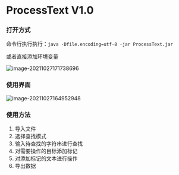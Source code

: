 # ProcessText V1.0

### 打开方式

命令行执行执行：`java -Dfile.encoding=utf-8 -jar ProcessText.jar`

或者直接添加环境变量

![image-20211027171738696](https://hikki-library.oss-cn-shenzhen.aliyuncs.com/img/202110271717755.png)

### 使用界面

![image-20211027164952948](https://hikki-library.oss-cn-shenzhen.aliyuncs.com/img/202110271649020.png)

### 使用方法

1. 导入文件
2. 选择查找模式
3. 输入待查找的字符串进行查找
4. 对需要操作的目标添加标记
5. 对添加标记的文本进行操作
6. 导出数据
